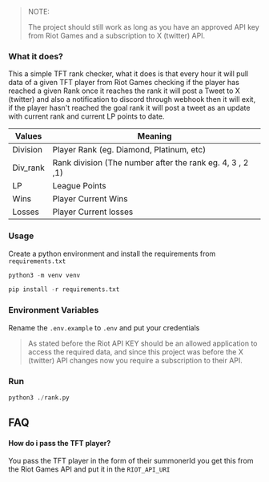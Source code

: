 > NOTE:
>
> The project should still work as long as you have an approved API key from Riot Games and a subscription to X (twitter) API.

### What it does?
This a simple TFT rank checker, what it does is that every hour it will pull data of a given TFT player from Riot Games checking if the player has reached a given Rank once it reaches the rank it will post a Tweet to X (twitter) and also a notification to discord through webhook then it will exit, if the player hasn't reached the goal rank it will post a tweet as an update with current rank and current LP points to date.

| Values      | Meaning      |
| ------------- | ------------- |
| Division | Player Rank (eg. Diamond, Platinum, etc) |
| Div_rank | Rank division (The number after the rank eg. 4, 3 , 2 ,1) |
| LP | League Points |
| Wins | Player Current Wins |
| Losses | Player Current losses |

### Usage
Create a python environment and install the requirements from `requirements.txt`

```python
python3 -m venv venv

pip install -r requirements.txt
```
### Environment Variables
Rename the `.env.example` to `.env` and put your credentials
> As stated before the Riot API KEY should be an allowed application to access the required data, and since this project was before the X (twitter) API changes now you require a subscription to their API.

### Run

```python
python3 ./rank.py
```

## FAQ
#### How do i pass the TFT player?
You pass the TFT player in the form of their summonerId you get this from the Riot Games API and put it in the `RIOT_API_URI`
